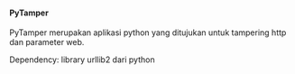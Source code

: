 #### PyTamper

PyTamper merupakan aplikasi python yang ditujukan untuk tampering http dan parameter web. 

Dependency: library urllib2 dari python 
